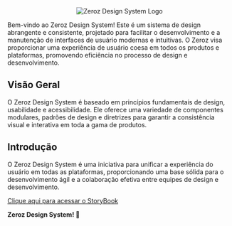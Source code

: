 <div style="display: flex; justify-content: center;">
  <img src="https://zeroz.vercel.app/logo-sm.svg" alt="Zeroz Design System Logo"/>
</div>

Bem-vindo ao Zeroz Design System! Este é um sistema de design abrangente e consistente, projetado para facilitar o desenvolvimento e a manutenção de interfaces de usuário modernas e intuitivas. O Zeroz visa proporcionar uma experiência de usuário coesa em todos os produtos e plataformas, promovendo eficiência no processo de design e desenvolvimento.

## Visão Geral

O Zeroz Design System é baseado em princípios fundamentais de design, usabilidade e acessibilidade. Ele oferece uma variedade de componentes modulares, padrões de design e diretrizes para garantir a consistência visual e interativa em toda a gama de produtos.

## Introdução

O Zeroz Design System é uma iniciativa para unificar a experiência do usuário em todas as plataformas, proporcionando uma base sólida para o desenvolvimento ágil e a colaboração efetiva entre equipes de design e desenvolvimento.

<a href="https://zeroz.vercel.app/">Clique aqui para acessar o StoryBook</a>

**Zeroz Design System! 🚀**